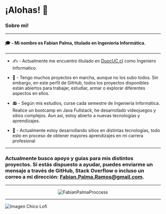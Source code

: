 # ¡Alohas! 👋

### Sobre mí!

---

#### 🎓 - Mi nombre es Fabian Palma, titulado en Ingeniería Informática.

---

- ✍️ - Actualmente me encuentro titulado en [DuocUC.cl](https://www.duoc.cl/) como Ingeniero Informatico.

- 🚀 - Tengo muchos proyectos en marcha, aunque no los subo todos. Sin embargo, en este perfil de GitHub, todos los proyectos disponibles están abiertos para trabajar, estudiar, armar o explorar diferentes aspectos en ellos.

- 📻 - Según mis estudios, curse cada semestre de Ingeniería Informática. Realice un bootcamp en Java Fullstack, he desarrollado videojuegos y sitios complejos. Aun así, estoy abierto a nuevas tecnologías y aprendizajes.

- 📝 - Actualmente estoy desarrollando sitios en distintas tecnologías, todo esto en proceso de obtener mayores aprendizajes en mi carrera profesional

---

### Actualmente busco apoyo y guías para mis distintos proyectos. Si estás dispuesto a ayudar, puedes enviarme un mensaje a través de GitHub, Stack Overflow o incluso un correo a mi dirección: [Fabian.Palma.Ramos@gmail.com](mailto:Fabian.palma.ramos@gmail.com).

---

<p align="center">
  <img src="https://github-readme-stats.vercel.app/api/top-langs?username=barbaracarvajal&show_icons=true&locale=en&layout=compact" alt="FabianPalmaProccess" />
</p>

---

![Imagen Chico Lofi](https://pbs.twimg.com/media/FtfuZJCXwAM5fyt?format=jpg&name=4096x4096)
